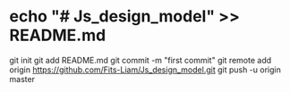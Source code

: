# echo "# Js_design_model" >> README.md
git init
git add README.md
git commit -m "first commit"
git remote add origin https://github.com/Fits-Liam/Js_design_model.git
git push -u origin master
